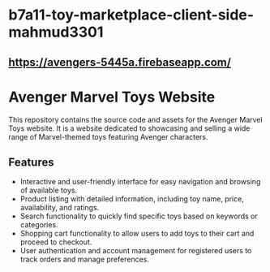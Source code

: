 # b7a11-toy-marketplace-client-side-mahmud3301

## https://avengers-5445a.firebaseapp.com/

# Avenger Marvel Toys Website

This repository contains the source code and assets for the Avenger Marvel Toys website. It is a website dedicated to showcasing and selling a wide range of Marvel-themed toys featuring Avenger characters.

## Features

- Interactive and user-friendly interface for easy navigation and browsing of available toys.
- Product listing with detailed information, including toy name, price, availability, and ratings.
- Search functionality to quickly find specific toys based on keywords or categories.
- Shopping cart functionality to allow users to add toys to their cart and proceed to checkout.
- User authentication and account management for registered users to track orders and manage preferences.